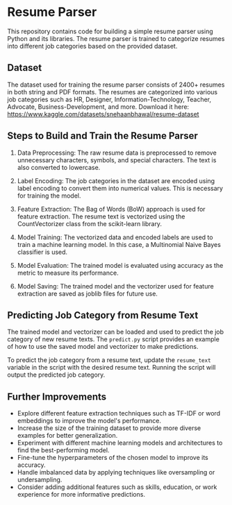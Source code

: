 # Resume Parser

This repository contains code for building a simple resume parser using Python and its libraries. The resume parser is trained to categorize resumes into different job categories based on the provided dataset.

## Dataset

The dataset used for training the resume parser consists of 2400+ resumes in both string and PDF formats. The resumes are categorized into various job categories such as HR, Designer, Information-Technology, Teacher, Advocate, Business-Development, and more.
Download it here: <https://www.kaggle.com/datasets/snehaanbhawal/resume-dataset>

## Steps to Build and Train the Resume Parser

1. Data Preprocessing: The raw resume data is preprocessed to remove unnecessary characters, symbols, and special characters. The text is also converted to lowercase.

2. Label Encoding: The job categories in the dataset are encoded using label encoding to convert them into numerical values. This is necessary for training the model.

3. Feature Extraction: The Bag of Words (BoW) approach is used for feature extraction. The resume text is vectorized using the CountVectorizer class from the scikit-learn library.

4. Model Training: The vectorized data and encoded labels are used to train a machine learning model. In this case, a Multinomial Naive Bayes classifier is used.

5. Model Evaluation: The trained model is evaluated using accuracy as the metric to measure its performance.

6. Model Saving: The trained model and the vectorizer used for feature extraction are saved as joblib files for future use.

## Predicting Job Category from Resume Text

The trained model and vectorizer can be loaded and used to predict the job category of new resume texts. The `predict.py` script provides an example of how to use the saved model and vectorizer to make predictions.

To predict the job category from a resume text, update the `resume_text` variable in the script with the desired resume text. Running the script will output the predicted job category.

## Further Improvements

- Explore different feature extraction techniques such as TF-IDF or word embeddings to improve the model's performance.
- Increase the size of the training dataset to provide more diverse examples for better generalization.
- Experiment with different machine learning models and architectures to find the best-performing model.
- Fine-tune the hyperparameters of the chosen model to improve its accuracy.
- Handle imbalanced data by applying techniques like oversampling or undersampling.
- Consider adding additional features such as skills, education, or work experience for more informative predictions.